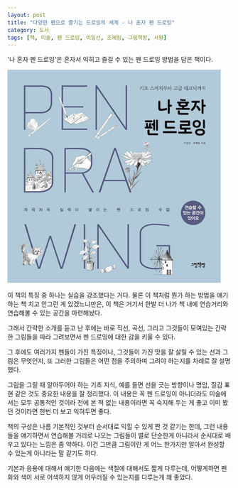 ```yaml
---
layout: post
title: "다양한 펜으로 즐기는 드로잉의 세계 - 나 혼자 펜 드로잉"
category: 도서
tags: [책, 미술, 펜 드로잉, 이일선, 조혜림, 그림책방, 서평]
---
```


'나 혼자 펜 드로잉'은
혼자서 익히고 즐길 수 있는 펜 드로잉 방법을 담은 책이다.

![표지](/images/pen-drawing-alone-book-h480.jpg)

이 책의 특징 중 하나는 실습을 강조했다는 거다.
물론 이 책처럼 뭔가 하는 방법을 얘기하는 책 치고 안그런 게 있겠느냐만은,
이 책은 거기서 한발 더 나가 책 내에 연습거리와 연습해볼 수 있는 공간을 마련해놨다.

그래서 간략한 소개를 듣고 난 후에는
바로 직선, 곡선, 그리고 그것들이 모여있는 간략한 그림들을 따라 그려보면서
펜 드로잉에 대한 감을 키울 수 있다.

그 후에도 여러가지 펜들이 가진 특징이나,
그것들이 가진 맛을 잘 살릴 수 있는 선과 그림은 무엇인지,
또 그러한 그림들은 어떤 점을 주의하며 그려야 하는지를 차례로 잘 설명했다.

그림을 그릴 때 알아두어야 하는 기초 지식,
예를 들면 선을 긋는 방향이나 명암, 질감 표현 같은 것도 중요한 내용을 잘 정리했다.
이 내용은 꼭 펜 드로잉이 아니더라도 미술에서는 모두 공통적인 것이라
전에 본 적 없는 내용이라면 꼭 숙지해 두는 게 좋고
이미 봤던 것이라면 한번 더 보고 익혀두면 좋다.

책의 구성은 나름 기본적인 것부터 순서대로 익힐 수 있게 짠 것 같기는 한데,
그런 내용들을 얘기하면서 연습해볼 거리로 나오는 그림들이 별로 단순한게 아니라서
순서대로 배우고 있다는 느낌은 좀 약하다.
이건 그만큼 그림이란 게 어느 한가지만 알아서 완성할 수 있는게 아니라는 말 같기도 하다.

기본과 응용에 대해서 얘기한 다음에는 색칠에 대해서도 짧게 다루는데,
어떻게하면 펜화와 색이 서로 어색하지 않게 어우러질 수 있는지를 다루는게 꽤 좋았다.

